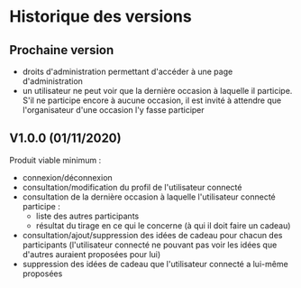 # Historique des versions

## Prochaine version

- droits d'administration permettant d'accéder à une page d'administration
- un utilisateur ne peut voir que la dernière occasion à laquelle il participe.
  S'il ne participe encore à aucune occasion, il est invité à attendre
  que l'organisateur d'une occasion l'y fasse participer

## V1.0.0 (01/11/2020)

Produit viable minimum :

- connexion/déconnexion
- consultation/modification du profil de l'utilisateur connecté
- consultation de la dernière occasion à laquelle l'utilisateur connecté participe :
  - liste des autres participants
  - résultat du tirage en ce qui le concerne (à qui il doit faire un cadeau)
- consultation/ajout/suppression des idées de cadeau pour chacun des participants
  (l'utilisateur connecté ne pouvant pas voir les idées que d'autres auraient proposées pour lui)
- suppression des idées de cadeau que l'utilisateur connecté a lui-même proposées
